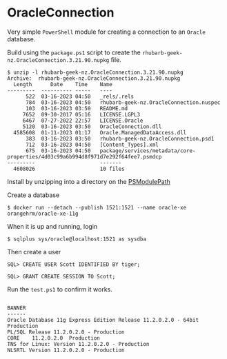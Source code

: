 # OracleConnection

Very simple `PowerShell` module for creating a connection to an `Oracle` database.

Build using the `package.ps1` script to create the `rhubarb-geek-nz.OracleConnection.3.21.90.nupkg` file.

```
$ unzip -l rhubarb-geek-nz.OracleConnection.3.21.90.nupkg
Archive:  rhubarb-geek-nz.OracleConnection.3.21.90.nupkg
  Length      Date    Time    Name
---------  ---------- -----   ----
      522  03-16-2023 04:50   _rels/.rels
      784  03-16-2023 04:50   rhubarb-geek-nz.OracleConnection.nuspec
      103  03-16-2023 03:50   README.md
     7652  09-30-2017 05:16   LICENSE.LGPL3
     6467  07-27-2022 22:57   LICENSE.Oracle
     5120  03-16-2023 03:50   OracleConnection.dll
  4585608  01-11-2023 01:17   Oracle.ManagedDataAccess.dll
      383  03-16-2023 03:50   rhubarb-geek-nz.OracleConnection.psd1
      712  03-16-2023 04:50   [Content_Types].xml
      675  03-16-2023 04:50   package/services/metadata/core-properties/4d03c99a6b994d8f971d7e292f64fee7.psmdcp
---------                     -------
  4608026                     10 files
```

Install by unzipping into a directory on the [PSModulePath](https://learn.microsoft.com/en-us/powershell/module/microsoft.powershell.core/about/about_psmodulepath)

Create a database

```
$ docker run --detach --publish 1521:1521 --name oracle-xe orangehrm/oracle-xe-11g
```

When it is up and running, login

```
$ sqlplus sys/oracle@localhost:1521 as sysdba
```

Then create a user

```
SQL> CREATE USER Scott IDENTIFIED BY tiger;

SQL> GRANT CREATE SESSION TO Scott;
```

Run the `test.ps1` to confirm it works.

```

BANNER
------
Oracle Database 11g Express Edition Release 11.2.0.2.0 - 64bit Production
PL/SQL Release 11.2.0.2.0 - Production
CORE	11.2.0.2.0	Production
TNS for Linux: Version 11.2.0.2.0 - Production
NLSRTL Version 11.2.0.2.0 - Production

```
